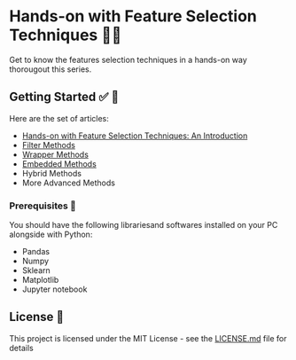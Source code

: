 # Hands-on with Feature Selection Techniques  👩‍🔬

Get to know the features selection techniques in a hands-on way thorougout this series.

## Getting Started  ✅ 💯

Here are the set of articles:

- [Hands-on with Feature Selection Techniques: An Introduction](https://heartbeat.fritz.ai/hands-on-with-feature-selection-techniques-an-introduction-1d8dc6d86c16)
- [Filter Methods](https://heartbeat.fritz.ai/hands-on-with-feature-selection-techniques-filter-methods-f248e0436ce5)
- [Wrapper Methods](https://heartbeat.fritz.ai/hands-on-with-feature-selection-techniques-wrapper-methods-5bb6d99b1274)
- [Embedded Methods](https://heartbeat.fritz.ai/hands-on-with-feature-selection-techniques-embedded-methods-84747e814dab)
- Hybrid Methods
- More Advanced Methods

 
### Prerequisites 📝 

You should have the following librariesand softwares installed on your PC alongside with Python:

- Pandas
- Numpy
- Sklearn
- Matplotlib
- Jupyter notebook

## License 📝

This project is licensed under the MIT License - see the [LICENSE.md](LICENSE.md) file for details